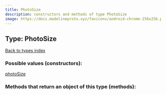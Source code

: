 ```yaml
---
title: PhotoSize
description: constructors and methods of type PhotoSize
image: https://docs.madelineproto.xyz/favicons/android-chrome-256x256.png
---
```

## Type: PhotoSize  
[Back to types index](index.md)



### Possible values (constructors):

[photoSize](../constructors/photoSize.md)  



### Methods that return an object of this type (methods):



